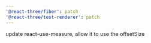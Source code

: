 ```yaml
---
'@react-three/fiber': patch
'@react-three/test-renderer': patch
---
```


update react-use-measure, allow it to use the offsetSize
